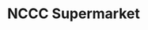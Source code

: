 ---
title: "NCCC Supermarket"
url: /davao-city/nccc-supermarket-davao-bukidnon-road/
shop: Supermarkt
---